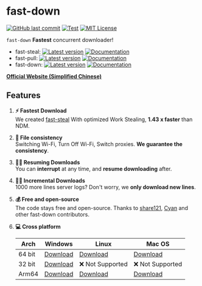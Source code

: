 # fast-down

[![GitHub last commit](https://img.shields.io/github/last-commit/fast-down/core/main)](https://github.com/fast-down/core/commits/main)
[![Test](https://github.com/fast-down/core/workflows/Test/badge.svg)](https://github.com/fast-down/core/actions)
[![MIT License](https://img.shields.io/badge/license-MIT-blue.svg)](https://github.com/fast-down/core/blob/main/LICENSE)

`fast-down` **Fastest** concurrent downloader!

- fast-steal: [![Latest version](https://img.shields.io/crates/v/fast-steal.svg)](https://crates.io/crates/fast-steal) [![Documentation](https://docs.rs/fast-steal/badge.svg)](https://docs.rs/fast-steal)
- fast-pull: [![Latest version](https://img.shields.io/crates/v/fast-pull.svg)](https://crates.io/crates/fast-pull) [![Documentation](https://docs.rs/fast-pull/badge.svg)](https://docs.rs/fast-pull)
- fast-down: [![Latest version](https://img.shields.io/crates/v/fast-down.svg)](https://crates.io/crates/fast-down) [![Documentation](https://docs.rs/fast-down/badge.svg)](https://docs.rs/fast-down)

**[Official Website (Simplified Chinese)](https://fast.s121.top/)**

## Features

1. **⚡️ Fastest Download**  
   We created [fast-steal](https://github.com/fast-down/fast-steal) With optimized Work Stealing, **1.43 x faster** than NDM.
2. **🔄 File consistency**  
   Switching Wi-Fi, Turn Off Wi-Fi, Switch proxies. **We guarantee the consistency**.
3. **⛓️‍💥 Resuming Downloads**  
   You can **interrupt** at any time, and **resume downloading** after.
4. **⛓️‍💥 Incremental Downloads**  
   1000 more lines server logs? Don't worry, we **only download new lines**.
5. **💰 Free and open-source**  
   The code stays free and open-source. Thanks to [share121](https://github.com/share121), [Cyan](https://github.com/CyanChanges) and other fast-down contributors.
6. **💻 Cross platform**

   | Arch   | Windows       | Linux           | Mac OS          |
   |--------|---------------|-----------------|-----------------|
   | 64 bit | [Download][1] | [Download][2]   | [Download][3]   |
   | 32 bit | [Download][4] | ❌ Not Supported | ❌ Not Supported |
   | Arm64  | [Download][5] | [Download][6]    | [Download][7]    |

[1]: https://github.com/fast-down/cli/releases/latest/download/fast-down-windows-64bit.zip
[2]: https://github.com/fast-down/cli/releases/latest/download/fast-down-linux-64bit.zip
[3]: https://github.com/fast-down/cli/releases/latest/download/fast-down-macos-64bit.zip
[4]: https://github.com/fast-down/cli/releases/latest/download/fast-down-windows-32bit.zip
[5]: https://github.com/fast-down/cli/releases/latest/download/fast-down-windows-arm64.zip
[6]: https://github.com/fast-down/cli/releases/latest/download/fast-down-linux-arm64.zip
[7]: https://github.com/fast-down/cli/releases/latest/download/fast-down-macos-arm64.zip
